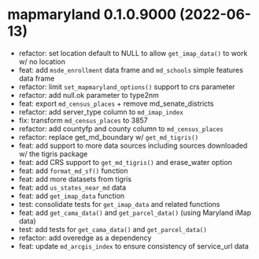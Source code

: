 <!-- NEWS.md is maintained by https://cynkra.github.io/fledge, do not edit -->

# mapmaryland 0.1.0.9000 (2022-06-13)

- refactor: set location default to NULL to allow `get_imap_data()` to work w/ no location
- feat: add `msde_enrollment` data frame and `md_schools` simple features data frame
- refactor: limit `set_mapmaryland_options()` support to crs parameter
- refactor: add null.ok parameter to type2nm
- feat: export `md_census_places` + remove md_senate_districts
- refactor: add server_type column to `md_imap_index`
- fix: transform `md_census_places` to 3857
- refactor: add countyfp and county column to `md_census_places`
- refactor: replace get_md_boundary w/ `get_md_tigris()`
- feat: add support to more data sources including sources downloaded w/ the tigris package
- feat: add CRS support to `get_md_tigris()` and erase_water option
- feat: add `format_md_sf()` function
- feat: add more datasets from tigris
- feat: add `us_states_near_md` data
- feat: add `get_imap_data` function
- test: consolidate tests for `get_imap_data` and related functions
- feat: add `get_cama_data()` and `get_parcel_data()` (using Maryland iMap data)
- test: add tests for `get_cama_data()` and `get_parcel_data()`
- refactor: add overedge as a dependency
- feat: update `md_arcgis_index` to ensure consistency of service_url data


